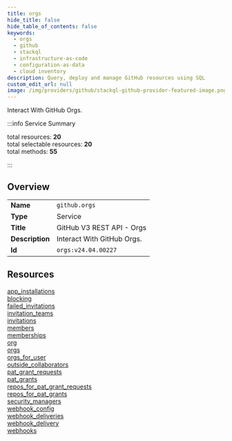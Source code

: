 ```yaml
---
title: orgs
hide_title: false
hide_table_of_contents: false
keywords:
  - orgs
  - github
  - stackql
  - infrastructure-as-code
  - configuration-as-data
  - cloud inventory
description: Query, deploy and manage GitHub resources using SQL
custom_edit_url: null
image: /img/providers/github/stackql-github-provider-featured-image.png
---
```


Interact With GitHub Orgs.  
    
:::info Service Summary

<div class="row">
<div class="providerDocColumn">
<span>total resources:&nbsp;<b>20</b></span><br />
<span>total selectable resources:&nbsp;<b>20</b></span><br />
<span>total methods:&nbsp;<b>55</b></span><br />
</div>
</div>

:::

## Overview
<table><tbody>
<tr><td><b>Name</b></td><td><code>github.orgs</code></td></tr>
<tr><td><b>Type</b></td><td>Service</td></tr>
<tr><td><b>Title</b></td><td>GitHub V3 REST API - Orgs</td></tr>
<tr><td><b>Description</b></td><td>Interact With GitHub Orgs.</td></tr>
<tr><td><b>Id</b></td><td><code>orgs:v24.04.00227</code></td></tr>
</tbody></table>

## Resources
<div class="row">
<div class="providerDocColumn">
<a href="/providers/github/orgs/app_installations/">app_installations</a><br />
<a href="/providers/github/orgs/blocking/">blocking</a><br />
<a href="/providers/github/orgs/failed_invitations/">failed_invitations</a><br />
<a href="/providers/github/orgs/invitation_teams/">invitation_teams</a><br />
<a href="/providers/github/orgs/invitations/">invitations</a><br />
<a href="/providers/github/orgs/members/">members</a><br />
<a href="/providers/github/orgs/memberships/">memberships</a><br />
<a href="/providers/github/orgs/org/">org</a><br />
<a href="/providers/github/orgs/orgs/">orgs</a><br />
<a href="/providers/github/orgs/orgs_for_user/">orgs_for_user</a><br />
</div>
<div class="providerDocColumn">
<a href="/providers/github/orgs/outside_collaborators/">outside_collaborators</a><br />
<a href="/providers/github/orgs/pat_grant_requests/">pat_grant_requests</a><br />
<a href="/providers/github/orgs/pat_grants/">pat_grants</a><br />
<a href="/providers/github/orgs/repos_for_pat_grant_requests/">repos_for_pat_grant_requests</a><br />
<a href="/providers/github/orgs/repos_for_pat_grants/">repos_for_pat_grants</a><br />
<a href="/providers/github/orgs/security_managers/">security_managers</a><br />
<a href="/providers/github/orgs/webhook_config/">webhook_config</a><br />
<a href="/providers/github/orgs/webhook_deliveries/">webhook_deliveries</a><br />
<a href="/providers/github/orgs/webhook_delivery/">webhook_delivery</a><br />
<a href="/providers/github/orgs/webhooks/">webhooks</a><br />
</div>
</div>
